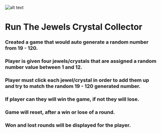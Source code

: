 ![alt text](https://s3.amazonaws.com/alwayson-design/interactives/2017/run_the_jewels/media/png_header/mike_elp.png)

# Run The Jewels Crystal Collector

### Created a game that would auto generate a random number from 19 - 120.

### Player is given four jewels/crystals that are assigned a random number value between 1 and 12.

### Player must click each jewel/crystal in order to add them up and try to match the random 19 - 120 generated number.

### If player can they will win the game, if not they will lose.

### Game will reset, after a win or lose of a round.

### Won and lost rounds will be displayed for the player.
